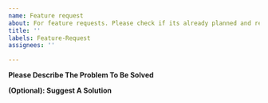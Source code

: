 ```yaml
---
name: Feature request
about: For feature requests. Please check if its already planned and read CONTRIBUTING
title: ''
labels: Feature-Request
assignees: ''

---
```


**Please Describe The Problem To Be Solved**
<!-- A concise description of the problem to be addressed by this feature request. Please be clear what parts of the problem are considered to be in-scope and out-of-scope. -->

**(Optional): Suggest A Solution**
<!-- A concise description of your preferred solution. Things to address include:
* Details of the technical implementation
* Tradeoffs made in design decisions
* Caveats and considerations for the future 
Multiple suggestions allowed, Leave comparisons and pro's/con's for the end
-->
